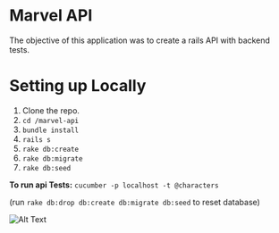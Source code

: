 # Marvel API

The objective of this application was to create a rails API with backend tests.

# Setting up Locally

1. Clone the repo.
2. `cd /marvel-api`
3. `bundle install`
4. `rails s`
5. `rake db:create`
6. `rake db:migrate`
7. `rake db:seed`

**To run api Tests:**
`cucumber -p localhost -t @characters`

(run `rake db:drop db:create db:migrate db:seed` to reset database)

![Alt Text](https://media1.tenor.com/images/ea7341c2a9e1faf6c1ffff361e683cdc/tenor.gif?itemid=4947851)
